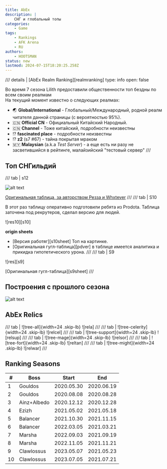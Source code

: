 ```yaml
---
title: AbEx
description: |
    СНГ и глобальный топы
categories:
    - Game
tags:
    - Rankings
    - AFK Arena
    - RU
authors:
    - HOOTSMAN
status: new
lastmod: 2024-07-15T18:20:25.258Z
---
```


/// details  | [AbEx Realm Ranking][realmranking]
    type: info
    open: false

Во время 7 сезона Lilith предоставили общественности топ бездны по всем своим реалмам  
На текущий момент известно о следующих реалмах:

- 🌏 **Global/International** - Глобальный/Международный, родной реалм читателя данной страницы (с вероятностью 95%).
- 🇨🇳 **Official CN** - Официальный Китайский Народный.
- 🇨🇳 **Channel** - Тоже китайский, подробности неизвестны
- ⁉️ **fascinated place** - подробности неизвестны
- ⁉️ **z2** (s7 #67) - тайна покрытая мраком
- 🇲🇾 **Malaysian** (a.k.a _Test Server_) - а еще есть ни разу не засветившийся в рейтинге, малайзийский "тестовый сервер"
///

## Топ СНГильдий

/// tab | s12

![alt text](https://i.imgur.com/ldXFUfO.png)

[Оригинальная таблица, за авторством Резза и Whxtever](https://docs.google.com/spreadsheets/d/1fl9sOsdd3KOvavZEau6xM-9_foXIu_g0bYUAI8g4VDI/edit?gid=98585275#gid=98585275)
///
/// tab | S10

В этот раз таблицу оперативно подготовили ребята из Prodota.
Таблица заточена под рекрутеров, сделал версию для людей.

![res10][s10]

**origin sheets**  

- [Версия работяг][s10sheet] Топ на картинке.  
- [Оригинальная гугл-таблица][pdver] в таблице имеется аналитика и прикидка гипотетического урона.
///
/// tab | S9

![res][s9]

[Оригинальная гугл-таблица][s9sheet]
///

## Построения с прошлого сезона

![alt text](https://i.imgur.com/Dnq8MUr.jpeg)

## AbEx Relics

/// tab | ![tree-all]{width=24 .skip-lb}
![rela]
///
/// tab | ![tree-celerity]{width=24 .skip-lb}
![relcel]
///
/// tab | ![tree-support]{width=24 .skip-lb}
![relsup]
///
/// tab | ![tree-mage]{width=24 .skip-lb}
![relsor]
///
/// tab | ![tree-fort]{width=24 .skip-lb}
![reltan]
///
/// tab | ![tree-might]{width=24 .skip-lb}
![relwar]
///

## Ranking Seasons

| #   | Boss        | Start      | End        |
| --- | ----------- | ---------- | ---------- |
| 1   | Gouldos     | 2020.05.30 | 2020.06.19 |
| 2   | Gouldos     | 2020.08.08 | 2020.08.28 |
| 3   | Ainz+Albedo | 2020.12.12 | 2020.12.28 |
| 4   | Ezizh       | 2021.05.02 | 2021.05.18 |
| 5   | Balancer    | 2021.10.30 | 2021.11.15 |
| 6   | Balancer    | 2022.03.05 | 2021.03.21 |
| 7   | Marsha      | 2022.09.03 | 2021.09.19 |
| 8   | Marsha      | 2022.11.05 | 2021.11.21 |
| 9   | Clawlossus  | 2023.05.07 | 2021.05.23 |
| 10  | Clawlossus  | 2023.07.05 | 2021.07.21 |
